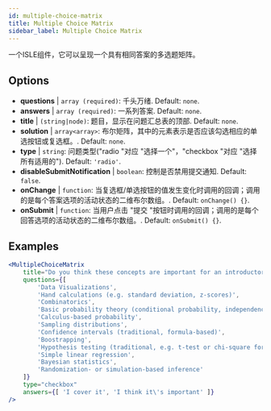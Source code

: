 ```yaml
---
id: multiple-choice-matrix 
title: Multiple Choice Matrix
sidebar_label: Multiple Choice Matrix
---
```


一个ISLE组件，它可以呈现一个具有相同答案的多选题矩阵。

## Options

* __questions__ | `array (required)`: 千头万绪. Default: `none`.
* __answers__ | `array (required)`: 一系列答案. Default: `none`.
* __title__ | `(string|node)`: 题目，显示在问题汇总表的顶部. Default: `none`.
* __solution__ | `array<array>`: 布尔矩阵，其中的元素表示是否应该勾选相应的单选按钮或复选框。. Default: `none`.
* __type__ | `string`: 问题类型("radio "对应 "选择一个"，"checkbox "对应 "选择所有适用的"). Default: `'radio'`.
* __disableSubmitNotification__ | `boolean`: 控制是否禁用提交通知. Default: `false`.
* __onChange__ | `function`: 当复选框/单选按钮的值发生变化时调用的回调；调用的是每个答案选项的活动状态的二维布尔数组。. Default: `onChange() {}`.
* __onSubmit__ | `function`: 当用户点击 "提交 "按钮时调用的回调；调用的是每个回答选项的活动状态的二维布尔数组。. Default: `onSubmit() {}`.


## Examples

```jsx live
<MultipleChoiceMatrix 
    title="Do you think these concepts are important for an introductory statistics course, and do you (or your department) cover them in your introductory courses?" id="topics" 
    questions={[
        'Data Visualizations',
        'Hand calculations (e.g. standard deviation, z-scores)',
        'Combinatorics',
        'Basic probability theory (conditional probability, independence...)',
        'Calculus-based probability',
        'Sampling distributions',
        'Confidence intervals (traditional, formula-based)',
        'Boostrapping',
        'Hypothesis testing (traditional, e.g. t-test or chi-square formulas and tables)',
        'Simple linear regression',
        'Bayesian statistics',
        'Randomization- or simulation-based inference'
    ]}
    type="checkbox" 
    answers={[ 'I cover it', 'I think it\'s important' ]} 
/>
```

